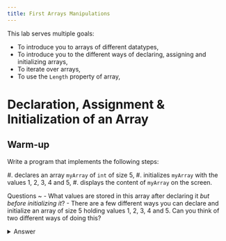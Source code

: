 ```yaml
---
title: First Arrays Manipulations
---
```


This lab serves multiple goals:

- To introduce you to arrays of different datatypes,
- To introduce you to the different ways of declaring, assigning and initializing arrays,
- To iterate over arrays,
- To use the `Length` property of array,

# Declaration, Assignment & Initialization of an Array

## Warm-up

Write a program that implements the following steps:

#. declares an array `myArray` of `int` of size $5$,
#. initializes `myArray` with the values $1$, $2$, $3$, $4$ and $5$,
#. displays the content of `myArray` on the screen.

Questions
~ 
    - What values are stored in this array after declaring it _but before initializing it_?
    - There are a few different ways you can declare and initialize an array of size $5$ holding values $1$, $2$, $3$, $4$ and $5$. Can you think of two different ways of doing this?
    
<details><summary>Answer</summary>
- All the values in the array are set to 0,
- Two possible ways are `int[] myArray = new int[] {1, 2, 3, 4, 5};` and `int[] myArray =  {1, 2, 3, 4, 5};`.
</detail>

## Going wrong

Now, let us write *incorrect* statements.
For each of the programs below, compile them and make sure you understand the error messages that are displayed.

### Trying to set all the values at once after declaring

```
int[] myArrayA = new int[5];
myArrayA = {1, 2, 3, 4, 5};
```
### Out of bound error (read)

```
int[] myArrayB = new int[5];
Console.WriteLine(myArrayB[5]);
```

### Out of bound error (write)

```
int[] myArrayC = new int[5];
myArrayC[5] = 12;
```

### Reading the array as a whole (technically not an error)

```
int[] myArrayD = new int[5];
Console.WriteLine(myArrayD);
```

This last statement is not "incorrect" in the sense that it will not prevent your program from executing, but it is not doing what you could or would have expected.

# Second Array Manipulation

Write a program that

#. declares an array `myArray` of `int` of size $10$,
#. initializes `myArray` with the values $1$, $2$, $3$, …, $9$ and $10$,
#. displays the content of `myArray`.
#. sums the values stored in `myArray` and displays the result.
#. computes the product of the values stored in `myArray` and displays the result.


If you are unsure how to get started, you can use the following code.

<details><summary>Getting started</summary>
```
int[] myArray = {1, 2, 3, 4, 5, 6, 7, 8, 9, 10};
int i = 0;
int sum = 0;
int product = 1;
while(i < myArray.Length){
    // Fill this!
    i++;
}
Console.WriteLine("The sum of the values in the array is " + sum + ".");

Console.WriteLine("The product of the values in the array is " + product + ".");
```
</details>

# Exploring Arrays

For this part, create a new array:

#. declare a `char` array of length $6$, name it `letters`
#. initialize the first 4 indices of `letters` with the following values: `'a', 'b', 'c', 'd'`
#. initialize *index 5* of `letters` with the value `'f'`

Now, write the following statements:

#. Write a statement to display the last `char` value in `letters` (should display `f`).
#. Write a statement to display the value stored at index 4. What is that value? Why?
#. Write a statement to display the characters in the _first half_ of the array (`'a', 'b', 'c'` but no others).

Execute your program to ensure you are seeing the expected output before proceeding.

Next, update the part of the program where `letters` is declared and change the length of `letters` to $8$. Do not modify any other parts of the program. Then execute the program again.

Answer the following questions:

#. What is the last `char` of the `letters` array now, after changing its length?
#. Does your program still output _the last_ `char` value in `letters` array?
#. When displaying the first half of the array, does your program still display _the first half_? (After changing the length, the first half contains the values `'a', 'b', 'c', 'd'`)
#. If you did not get the last value or the first half you expected, can you think of a way to perform these array operations in a way that can accommodate arrays of different lengths?
